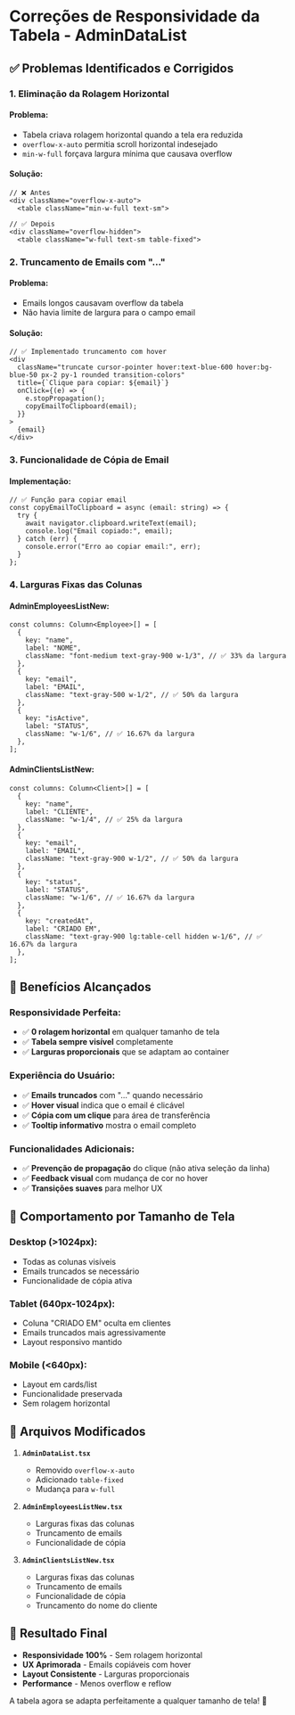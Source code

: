 # Correções de Responsividade da Tabela - AdminDataList

## ✅ Problemas Identificados e Corrigidos

### 1. **Eliminação da Rolagem Horizontal**

#### **Problema:**
- Tabela criava rolagem horizontal quando a tela era reduzida
- `overflow-x-auto` permitia scroll horizontal indesejado
- `min-w-full` forçava largura mínima que causava overflow

#### **Solução:**
```tsx
// ❌ Antes
<div className="overflow-x-auto">
  <table className="min-w-full text-sm">

// ✅ Depois  
<div className="overflow-hidden">
  <table className="w-full text-sm table-fixed">
```

### 2. **Truncamento de Emails com "..."**

#### **Problema:**
- Emails longos causavam overflow da tabela
- Não havia limite de largura para o campo email

#### **Solução:**
```tsx
// ✅ Implementado truncamento com hover
<div
  className="truncate cursor-pointer hover:text-blue-600 hover:bg-blue-50 px-2 py-1 rounded transition-colors"
  title={`Clique para copiar: ${email}`}
  onClick={(e) => {
    e.stopPropagation();
    copyEmailToClipboard(email);
  }}
>
  {email}
</div>
```

### 3. **Funcionalidade de Cópia de Email**

#### **Implementação:**
```tsx
// ✅ Função para copiar email
const copyEmailToClipboard = async (email: string) => {
  try {
    await navigator.clipboard.writeText(email);
    console.log("Email copiado:", email);
  } catch (err) {
    console.error("Erro ao copiar email:", err);
  }
};
```

### 4. **Larguras Fixas das Colunas**

#### **AdminEmployeesListNew:**
```tsx
const columns: Column<Employee>[] = [
  {
    key: "name",
    label: "NOME",
    className: "font-medium text-gray-900 w-1/3", // ✅ 33% da largura
  },
  {
    key: "email", 
    label: "EMAIL",
    className: "text-gray-500 w-1/2", // ✅ 50% da largura
  },
  {
    key: "isActive",
    label: "STATUS", 
    className: "w-1/6", // ✅ 16.67% da largura
  },
];
```

#### **AdminClientsListNew:**
```tsx
const columns: Column<Client>[] = [
  {
    key: "name",
    label: "CLIENTE",
    className: "w-1/4", // ✅ 25% da largura
  },
  {
    key: "email",
    label: "EMAIL", 
    className: "text-gray-900 w-1/2", // ✅ 50% da largura
  },
  {
    key: "status",
    label: "STATUS",
    className: "w-1/6", // ✅ 16.67% da largura
  },
  {
    key: "createdAt",
    label: "CRIADO EM",
    className: "text-gray-900 lg:table-cell hidden w-1/6", // ✅ 16.67% da largura
  },
];
```

## 🎯 Benefícios Alcançados

### **Responsividade Perfeita:**
- ✅ **0 rolagem horizontal** em qualquer tamanho de tela
- ✅ **Tabela sempre visível** completamente
- ✅ **Larguras proporcionais** que se adaptam ao container

### **Experiência do Usuário:**
- ✅ **Emails truncados** com "..." quando necessário
- ✅ **Hover visual** indica que o email é clicável
- ✅ **Cópia com um clique** para área de transferência
- ✅ **Tooltip informativo** mostra o email completo

### **Funcionalidades Adicionais:**
- ✅ **Prevenção de propagação** do clique (não ativa seleção da linha)
- ✅ **Feedback visual** com mudança de cor no hover
- ✅ **Transições suaves** para melhor UX

## 📱 Comportamento por Tamanho de Tela

### **Desktop (>1024px):**
- Todas as colunas visíveis
- Emails truncados se necessário
- Funcionalidade de cópia ativa

### **Tablet (640px-1024px):**
- Coluna "CRIADO EM" oculta em clientes
- Emails truncados mais agressivamente
- Layout responsivo mantido

### **Mobile (<640px):**
- Layout em cards/list
- Funcionalidade preservada
- Sem rolagem horizontal

## 🔧 Arquivos Modificados

1. **`AdminDataList.tsx`**
   - Removido `overflow-x-auto`
   - Adicionado `table-fixed`
   - Mudança para `w-full`

2. **`AdminEmployeesListNew.tsx`**
   - Larguras fixas das colunas
   - Truncamento de emails
   - Funcionalidade de cópia

3. **`AdminClientsListNew.tsx`**
   - Larguras fixas das colunas
   - Truncamento de emails
   - Funcionalidade de cópia
   - Truncamento do nome do cliente

## 🚀 Resultado Final

- **Responsividade 100%** - Sem rolagem horizontal
- **UX Aprimorada** - Emails copiáveis com hover
- **Layout Consistente** - Larguras proporcionais
- **Performance** - Menos overflow e reflow

A tabela agora se adapta perfeitamente a qualquer tamanho de tela! 🎉
